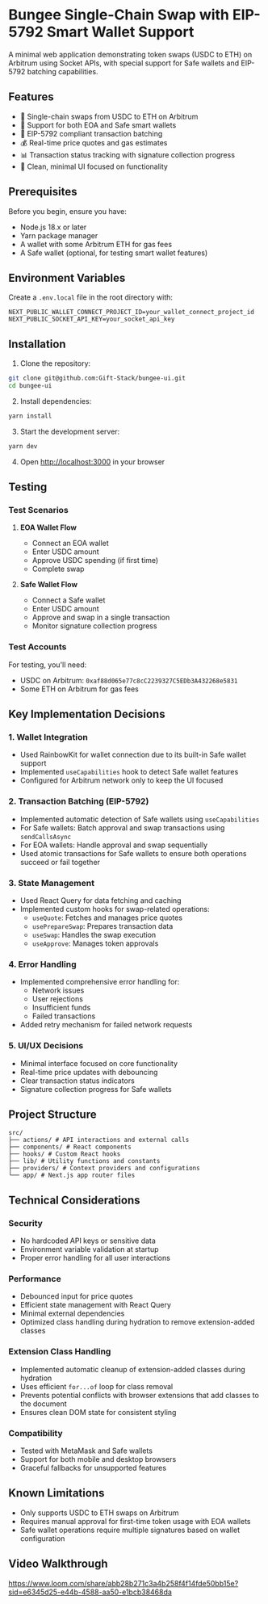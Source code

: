 # Bungee Single-Chain Swap with EIP-5792 Smart Wallet Support

A minimal web application demonstrating token swaps (USDC to ETH) on Arbitrum using Socket APIs, with special support for Safe wallets and EIP-5792 batching capabilities.

## Features

- 🔄 Single-chain swaps from USDC to ETH on Arbitrum
- 👛 Support for both EOA and Safe smart wallets
- 🔐 EIP-5792 compliant transaction batching
- 💰 Real-time price quotes and gas estimates
- 📊 Transaction status tracking with signature collection progress
- 🎨 Clean, minimal UI focused on functionality

## Prerequisites

Before you begin, ensure you have:

- Node.js 18.x or later
- Yarn package manager
- A wallet with some Arbitrum ETH for gas fees
- A Safe wallet (optional, for testing smart wallet features)

## Environment Variables

Create a `.env.local` file in the root directory with:

```env
NEXT_PUBLIC_WALLET_CONNECT_PROJECT_ID=your_wallet_connect_project_id
NEXT_PUBLIC_SOCKET_API_KEY=your_socket_api_key
```

## Installation

1. Clone the repository:

```bash
git clone git@github.com:Gift-Stack/bungee-ui.git
cd bungee-ui
```

2. Install dependencies:

```bash
yarn install
```

3. Start the development server:

```bash
yarn dev
```

4. Open [http://localhost:3000](http://localhost:3000) in your browser

## Testing

### Test Scenarios

1. **EOA Wallet Flow**

   - Connect an EOA wallet
   - Enter USDC amount
   - Approve USDC spending (if first time)
   - Complete swap

2. **Safe Wallet Flow**
   - Connect a Safe wallet
   - Enter USDC amount
   - Approve and swap in a single transaction
   - Monitor signature collection progress

### Test Accounts

For testing, you'll need:

- USDC on Arbitrum: `0xaf88d065e77c8cC2239327C5EDb3A432268e5831`
- Some ETH on Arbitrum for gas fees

## Key Implementation Decisions

### 1. Wallet Integration

- Used RainbowKit for wallet connection due to its built-in Safe wallet support
- Implemented `useCapabilities` hook to detect Safe wallet features
- Configured for Arbitrum network only to keep the UI focused

### 2. Transaction Batching (EIP-5792)

- Implemented automatic detection of Safe wallets using `useCapabilities`
- For Safe wallets: Batch approval and swap transactions using `sendCallsAsync`
- For EOA wallets: Handle approval and swap sequentially
- Used atomic transactions for Safe wallets to ensure both operations succeed or fail together

### 3. State Management

- Used React Query for data fetching and caching
- Implemented custom hooks for swap-related operations:
  - `useQuote`: Fetches and manages price quotes
  - `usePrepareSwap`: Prepares transaction data
  - `useSwap`: Handles the swap execution
  - `useApprove`: Manages token approvals

### 4. Error Handling

- Implemented comprehensive error handling for:
  - Network issues
  - User rejections
  - Insufficient funds
  - Failed transactions
- Added retry mechanism for failed network requests

### 5. UI/UX Decisions

- Minimal interface focused on core functionality
- Real-time price updates with debouncing
- Clear transaction status indicators
- Signature collection progress for Safe wallets

## Project Structure

```
src/
├── actions/ # API interactions and external calls
├── components/ # React components
├── hooks/ # Custom React hooks
├── lib/ # Utility functions and constants
├── providers/ # Context providers and configurations
└── app/ # Next.js app router files
```

## Technical Considerations

### Security

- No hardcoded API keys or sensitive data
- Environment variable validation at startup
- Proper error handling for all user interactions

### Performance

- Debounced input for price quotes
- Efficient state management with React Query
- Minimal external dependencies
- Optimized class handling during hydration to remove extension-added classes

### Extension Class Handling

- Implemented automatic cleanup of extension-added classes during hydration
- Uses efficient `for...of` loop for class removal
- Prevents potential conflicts with browser extensions that add classes to the document
- Ensures clean DOM state for consistent styling

### Compatibility

- Tested with MetaMask and Safe wallets
- Support for both mobile and desktop browsers
- Graceful fallbacks for unsupported features

## Known Limitations

- Only supports USDC to ETH swaps on Arbitrum
- Requires manual approval for first-time token usage with EOA wallets
- Safe wallet operations require multiple signatures based on wallet configuration

## Video Walkthrough
https://www.loom.com/share/abb28b271c3a4b258f4f14fde50bb15e?sid=e6345d25-e44b-4588-aa50-e1bcb38468da
